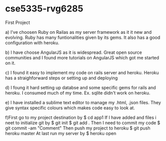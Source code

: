 # cse5335-rvg6285
First Project

a) I've choosen Ruby on Railas as my server framework as it it new and evolving. Ruby has many funtionalities given by its gems. It also has a good configuration with heroku.

b) I have choose AngularJS as it is widespread. Great open source communities and I found more tutorials on AngularJS which got me started on it.

c) I found it easy to implement my code on rails server and heroku. Heroku has a straighforward steps or setting up and deploying

d) I foung it hard setting up databse and some specific gems for rails and heroku. I consumed much of my time. Ex. sqlite didn't work on heroku.

e) I have installed a sublime text editor to manage my .html, .json files. They give syntax specific colours which makes code easy to look at.

f)First go to my project destination by
	$ cd app1
If I have added and files i neet to initialize git by
	$ git init
	$ git add .
Then I need to commit my code
	$ git commit -am "Comment"
Then push my project to heroku
	$ git push heroku master
At last run my server by
	$ heroku open
